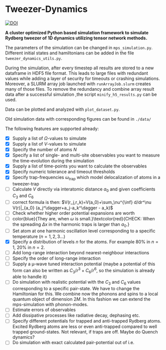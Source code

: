 # Tweezer-Dynamics
[![DOI](https://zenodo.org/badge/640364467.svg)](https://zenodo.org/badge/latestdoi/640364467)

**A cluster optimized Python based simulation framework to simulate Rydberg tweezer of 1D dynamics utilizing tensor network methods.**


The parameters of the simulation can be changed in `mps_simulation.py`. Different initial states and hamiltonians can be added in the file `tweezer_dynamics_utils.py`.

During the simulation, after every timestep all results are stored to a new dataframe in HDF5 file format.
This leads to large files with redundant values while adding a layer of security for timeouts or crashing simulations.
Moreover, a SLURM array job launched with `runArrayJob.slurm` creates many of those files.
To remove the redundancy and combine array result data after a successful simulation ,the script `minify_h5_results.py` can be used.

Data can be plotted and analyzed with `plot_dataset.py`.

Old simulation data with corresponding figures can be found in `./data/`

The following features are supported already:
- [x] Supply a list of $\Omega$-values to simulate
- [x] Supply a list of $V$-values to simulate
- [x] Specify the number of atoms $N$
- [x] Specify a list of single- and multi-site observables you want to measure the time-evolution during the simulation
- [x] Supply a list of time-points you want to calculate the observables
- [x] Specify numeric tolerance and timeout thresholds
- [x] Specify trap-frequencies $\omega_\mathrm{trap}$ which model delocalization of atoms in a tweezer-trap
- [ ] Calculate $V$ directly via interatomic distance $a_0$ and given coefficients $C_3$ and $C_6$
- [ ] correct formula is then: $V(r_j,r_k)=V(a_0)+\sum_\nu^{\inf} d/dr^\nu V(r)|_{a_0} (a_j^\dagger+a_j-a_k^\dagger - a_k)$
- [ ]  Check whether higher order potential expansions are worth
- [ ] color{blue}{They are, when $\omega$ is small.}\textcolor{red}{CHECK: When the spreading $\Delta x$ in the harmonic traps is larger than $a_0$.}
- [ ]  Set atom at one harmonic oscillation level corresponding to a specific temperature $(n=1,2,3...)$
- [x]  Specify a distribution of levels $n$ for the atoms. For example $80\%$ in $n=1$, $20\%$ in $n=2$.
- [ ]  Add long-range interaction beyond nearest-neighbour interactions
- [ ]  Specify the order of long-range interaction
- [ ]  Supply a µ-wave tuned interaction potential (maybe a potential of this form can also be written as $C_3/r^3+C_6/r^6$, so the simulation is already able to handle it)
- [ ] Do simulation with realistic potential with the $C_3$ and $C_6$ values corresponding to a specific pair-state. We have to change the Hamiltonian for this. We combine now the phonons and spins to a local quantum object of dimension $2M$. In this fashion we can extend the mps-simulation with phonon-modes.
- [ ]  Estimate errors of observables
- [ ]  Add dissipative processes like radiative decay, dephasing etc.
- [ ]  Specify different potentials for trapped and anti-trapped Rydberg atoms. Excited Rydberg atoms are less or even anti-trapped compared to well trapped ground-states. Not relevant, if traps are off. Maybe do Quench dynamics?
- [ ] Do simulation with exact calculated pair-potential out of i.e. 